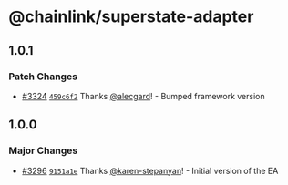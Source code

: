 # @chainlink/superstate-adapter

## 1.0.1

### Patch Changes

- [#3324](https://github.com/smartcontractkit/external-adapters-js/pull/3324) [`459c6f2`](https://github.com/smartcontractkit/external-adapters-js/commit/459c6f22acc97fb741d13a342a6aae68d6e63480) Thanks [@alecgard](https://github.com/alecgard)! - Bumped framework version

## 1.0.0

### Major Changes

- [#3296](https://github.com/smartcontractkit/external-adapters-js/pull/3296) [`9151a1e`](https://github.com/smartcontractkit/external-adapters-js/commit/9151a1e5647a1247a06d371d9be266f9f43546de) Thanks [@karen-stepanyan](https://github.com/karen-stepanyan)! - Initial version of the EA
